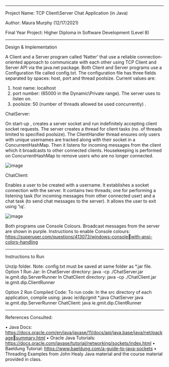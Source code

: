*****************************************************************
Project Name: TCP Client\Server Chat Application (in Java)

Author: Maura Murphy (12/17/2021)

Final Year Project: Higher Diploma in Software Development (Level 8)
*****************************************************************


Design & Implementation

A Client and a Server program called ‘Natter’ that use a reliable connection-oriented approach to 
communicate with each other using TCP Client and Server API via the java.net package.
Both Client and Server programs use a Configuration file called config.txt. The configuration file has 
three fields separated by spaces: host, port and thread poolsize. Current values are:
1. host name: localhost
2. port number: (65000 in the Dynamic\Private range). The server uses to listen on.
3. poolsize: 50 (number of threads allowed be used concurrently) . 

ChatServer: 

On start-up , creates a server socket and run indefinitely accepting client socket requests. 
The server creates a thread for client tasks (no. of threads limited to specified poolsize). The 
ClientHandler thread ensures only users with unique usernames are tracked along with their socket in 
a ConcurrentHashMap. Then it listens for incoming messages from the client which it broadcasts to 
other connected clients. Housekeeping is performed on ConcurrentHashMap to remove users who 
are no longer connected.

![image](https://user-images.githubusercontent.com/77215633/158016229-3b7db6f4-f0a8-485d-abd4-55333dae5088.png)



ChatClient:

Enables a user to be created with a username. It establishes a socket connection with the 
server. It contains two threads; one for performing a listening task (for incoming messages from other 
connected user) and a chat task (to send chat messages to the server). It allows the user to exit using 
‘\q’.

![image](https://user-images.githubusercontent.com/77215633/158016202-57d440d9-a698-4cb9-9078-0736e8a1dc85.png)



Both programs use Console Colours. Broadcast messages from the server are shown in purple.
Instructions to enable Console colours: https://superuser.com/questions/413073/windows-consolewith-ansi-colors-handling

*********************************************************************************************************************

Instructions to Run

Unzip folder. Note: config.txt must be saved at same folder as *.jar file.
Option 1 Run Jar:
In ChatServer directory:
java -cp ./ChatServer.jar ie.gmit.dip.ServerRunner
In ChatClient directory:
java -cp ./ChatClient.jar ie.gmit.dip.ClientRunner


Option 2 Run Compiled Code:
To run code: In the src directory of each application, compile using: javac ie/dip/gmit 
*.java
ChatServer java ie.gmit.dip.ServerRunner
ChatClient: java ie.gmit.dip.ClientRunner

*********************************************************************************************************************

References Consulted:

• Java Docs:
https://docs.oracle.com/en/java/javase/11/docs/api/java.base/java/net/packagesummary.html
• Oracle Java Tutorials:
https://docs.oracle.com/javase/tutorial/networking/sockets/index.html
• Baeldung Tutorial: https://www.baeldung.com/a-guide-to-java-sockets
• Threading Examples from John Healy Java material and the course material provided in class.
